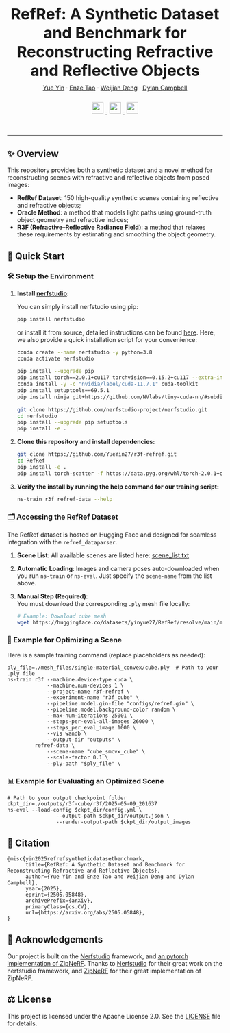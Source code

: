 <h1 align="center" style="font-size: 36px; margin-bottom: 10px;">RefRef: A Synthetic Dataset and Benchmark for Reconstructing Refractive and Reflective Objects</h1>

<div align="center" style="margin-bottom: 20px;">
  <a href="">Yue Yin</a> · 
  <a href="">Enze Tao</a> · 
  <a href="https://weijiandeng.xyz/">Weijian Deng</a> · 
  <a href="https://sites.google.com/view/djcampbell">Dylan Campbell</a>
</div>


<p align="center">
  <a href="https://arxiv.org/abs/2505.05848">
    <img src="https://img.shields.io/badge/Paper-arXiv-red?logo=arxiv&logoColor=white" style="height: 27px; margin: 5px;">
  </a>
  <a href="https://huggingface.co/datasets/yinyue27/RefRef">
    <img src="https://img.shields.io/badge/Dataset-HuggingFace-yellow?logo=huggingface&logoColor=white" style="height: 27px; margin: 5px;">
  </a>
  <img src="https://img.shields.io/badge/Project-Website-blue?logo=google-chrome&logoColor=white" style="height: 27px; margin: 5px;">
</p>

<br>

---



## ✨ Overview
This repository provides both a synthetic dataset and a novel method for reconstructing scenes with refractive and reflective objects from posed images:

- **RefRef Dataset**: 150 high-quality synthetic scenes containing reflective and refractive objects;  
- **Oracle Method**: a method that models light paths using ground-truth object geometry and refractive indices;
- **R3F (Refractive–Reflective Radiance Field)**: a method that relaxes these requirements by estimating and smoothing the object geometry.  

## 🚀 Quick Start

### 🛠️ Setup the Environment

1. **Install [nerfstudio](https://github.com/nerfstudio-project/nerfstudio):**

      You can simply install nerfstudio using pip:
      ```bash
      pip install nerfstudio
      ```
      or install it from source, detailed instructions can be found [here](https://github.com/nerfstudio-project/nerfstudio#1-installation-setup-the-environment). Here, we also provide a quick installation script for your convenience:
      ```bash
      conda create --name nerfstudio -y python=3.8
      conda activate nerfstudio
        
      pip install --upgrade pip
      pip install torch==2.0.1+cu117 torchvision==0.15.2+cu117 --extra-index-url https://download.pytorch.org/whl/cu117
      conda install -y -c "nvidia/label/cuda-11.7.1" cuda-toolkit
      pip install setuptools==69.5.1
      pip install ninja git+https://github.com/NVlabs/tiny-cuda-nn/#subdirectory=bindings/torch
        
      git clone https://github.com/nerfstudio-project/nerfstudio.git
      cd nerfstudio
      pip install --upgrade pip setuptools
      pip install -e .
      ```

2. **Clone this repository and install dependencies:**
      ```bash
      git clone https://github.com/YueYin27/r3f-refref.git
      cd RefRef
      pip install -e .
      pip install torch-scatter -f https://data.pyg.org/whl/torch-2.0.1+cu117.html
      ```

3. **Verify the install by running the help command for our training script:**
      ```bash
      ns-train r3f refref-data --help
      ```

### 🗂️ Accessing the RefRef Dataset
  The RefRef dataset is hosted on Hugging Face and designed for seamless integration with the `refref_dataparser`.
1. **Scene List**: All available scenes are listed here: [scene_list.txt](https://huggingface.co/datasets/yinyue27/RefRef/blob/main/scene_list.txt)
2. **Automatic Loading**: Images and camera poses auto-downloaded when you run `ns-train` or `ns-eval`. Just specify the `scene-name` from the list above.

3. **Manual Step (Required)**:  
You must download the corresponding `.ply` mesh file locally:  
    ```bash
    # Example: Download cube mesh
    wget https://huggingface.co/datasets/yinyue27/RefRef/resolve/main/mesh_files/single-material_convex/cube.ply -O ./mesh_files/cube.ply
    ```

### 🔄 Example for Optimizing a Scene
Here is a sample training command (replace placeholders as needed):
```
ply_file=./mesh_files/single-material_convex/cube.ply  # Path to your .ply file
ns-train r3f --machine.device-type cuda \
             --machine.num-devices 1 \
             --project-name r3f-refref \
             --experiment-name "r3f_cube" \
             --pipeline.model.gin-file "configs/refref.gin" \
             --pipeline.model.background-color random \
             --max-num-iterations 25001 \
             --steps-per-eval-all-images 26000 \
             --steps_per_eval_image 1000 \
             --vis wandb \
             --output-dir "outputs" \
         refref-data \
             --scene-name "cube_smcvx_cube" \
             --scale-factor 0.1 \
             --ply-path "$ply_file" \
```

### 📊 Example for Evaluating an Optimized Scene
```
# Path to your output checkpoint folder
ckpt_dir=./outputs/r3f-cube/r3f/2025-05-09_201637
ns-eval --load-config $ckpt_dir/config.yml \
                --output-path $ckpt_dir/output.json \
                --render-output-path $ckpt_dir/output_images
```

## 📑 Citation  
```
@misc{yin2025refrefsyntheticdatasetbenchmark,
      title={RefRef: A Synthetic Dataset and Benchmark for Reconstructing Refractive and Reflective Objects}, 
      author={Yue Yin and Enze Tao and Weijian Deng and Dylan Campbell},
      year={2025},
      eprint={2505.05848},
      archivePrefix={arXiv},
      primaryClass={cs.CV},
      url={https://arxiv.org/abs/2505.05848}, 
}
```

## 🙏 Acknowledgements
Our project is built on the [Nerfstudio](https://github.com/nerfstudio-project/nerfstudio) framework, and [an pytorch implementation of ZipNeRF](https://github.com/SuLvXiangXin/zipnerf-pytorch/tree/main).
Thanks to [Nerfstudio](https://github.com/nerfstudio-project/nerfstudio) for their great work on the nerfstudio framework, and [ZipNeRF](https://github.com/SuLvXiangXin/zipnerf-pytorch/tree/main) for their great implementation of ZipNeRF.


## ⚖️ License
This project is licensed under the Apache License 2.0. See the [LICENSE](LICENSE) file for details.